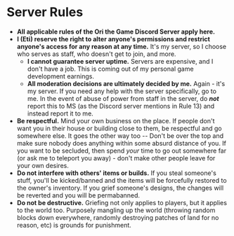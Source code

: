 # Server Rules

- **All applicable rules of the Ori the Game Discord Server apply here.**
- **I (Eti) reserve the right to alter anyone's permissions and restrict anyone's access for any reason at any time.** It's my server, so I choose who serves as staff, who doesn't get to join, and more.
  - **I cannot guarantee server uptime.** Servers are expensive, and I don't have a job. This is coming out of my personal game development earnings.
  - **All moderation decisions are ultimately decided by me.** Again - it's my server. If you need any help with the server specifically, go to me. In the event of abuse of power from staff in the server, do __*not*__ report this to MS (as the Discord server mentions in Rule 13) and instead report it to me.
- **Be respectful.** Mind your own business on the place. If people don't want you in their house or building close to them, be respectful and go somewhere else. It goes the other way too -- Don't be over the top and make sure nobody does anything within some absurd distance of you. If you want to be secluded, then spend *your* time to go out somewhere far (or ask me to teleport you away) - don't make other people leave for your own desires.
- **Do not interfere with others' items or builds.** If you steal someone's stuff, you'll be kicked/banned and the items will be forcefully restored to the owner's inventory. If you grief someone's designs, the changes will be reverted and you will be permabanned.
- **Do not be destructive.** Griefing not only applies to players, but it applies to the world too. Purposely mangling up the world (throwing random blocks down everywhere, randomly destroying patches of land for no reason, etc) is grounds for punishment.
